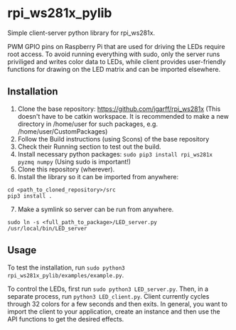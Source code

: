#  rpi_ws281x_pylib
Simple client-server python library for rpi_ws281x.

PWM GPIO pins on Raspberry Pi that are used for driving the LEDs require root access. To avoid running everything with sudo, only the server runs priviliged and writes color data to LEDs, while client provides user-friendly functions for drawing on the LED matrix and can be imported elsewhere.

## Installation
1. Clone the base repository: https://github.com/jgarff/rpi_ws281x (This doesn't have to be catkin workspace. It is recommended to make a new directory in /home/user for such packages, e.g. /home/user/CustomPackages)
1. Follow the Build instructions (using Scons) of the base repository
1. Check their Running section to test out the build.
1. Install necessary python packages: `sudo pip3 install rpi_ws281x pyzmq numpy` (Using sudo is important!)
1. Clone this repository (wherever).
1. Install the library so it can be imported from anywhere:
```shell script
cd <path_to_cloned_repository>/src
pip3 install .
```
7. Make a symlink so server can be run from anywhere.
```shell script
sudo ln -s <full_path_to_package>/LED_server.py /usr/local/bin/LED_server
```

## Usage
To test the installation, run `sudo python3 rpi_ws281x_pylib/examples/example.py`.

To control the LEDs, first run `sudo python3 LED_server.py`. Then, in a separate process, run `python3 LED_client.py`. Client currently cycles through 32 colors for a few seconds and then exits. In general, you want to import the client to your application, create an instance and then use the API functions to get the desired effects.
